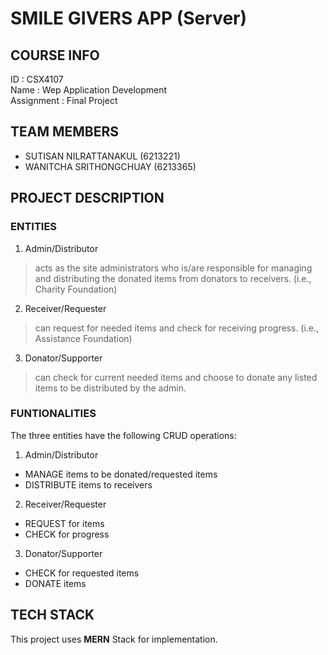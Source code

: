 # SMILE GIVERS APP (Server)

## COURSE INFO
ID : CSX4107 <br />
Name : Wep Application Development <br />
Assignment : Final Project

## TEAM MEMBERS
- SUTISAN NILRATTANAKUL (6213221) <br />
- WANITCHA SRITHONGCHUAY (6213365) 

## PROJECT DESCRIPTION
### ENTITIES
1. Admin/Distributor 
> acts as the site administrators who is/are responsible for managing and distributing the donated items from donators to receivers. (i.e., Charity Foundation)
2. Receiver/Requester  
> can request for needed items and check for receiving progress. (i.e., Assistance Foundation)
3. Donator/Supporter
> can check for current needed items and choose to donate any listed items to be distributed by the admin.

### FUNTIONALITIES
The three entities have the following CRUD operations:
1. Admin/Distributor
 - MANAGE items to be donated/requested items
 - DISTRIBUTE items to receivers
2. Receiver/Requester
 - REQUEST for items
 - CHECK for progress
3. Donator/Supporter
 - CHECK for requested items
 - DONATE items

## TECH STACK
This project uses **MERN** Stack for implementation.
